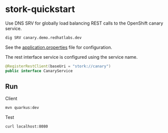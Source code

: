 # stork-quickstart

Use DNS SRV for globally load balancing REST calls to the OpenShift canary service.

```bash
dig SRV canary.demo.redhatlabs.dev
```

See the [application.properties](src/main/resources/application.properties) file for configuration.

The rest interface service is configured using the service name.

```java
@RegisterRestClient(baseUri = "stork://canary")
public interface CanaryService
```

## Run

Client

```bash
mvn quarkus:dev
```

Test

```bash
curl localhost:8080
```
